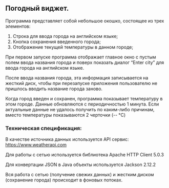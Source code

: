 ## Погодный виджет.

Программа представляет собой небольшое окошко, состоящее из трех элементов:
1. Строка для ввода города на английском языке;
2. Кнопка сохранения введенного города;
3. Отображение текущей температуры в данном городе;

При первом запуске программа отображает главное окно с пустым полем
ввода названия города и поверх показать диалог
“Enter city” для ввода города на английском языке.

После ввода названия города, эта информация записывается на жесткий диск,
чтобы при перезапуске приложения пользователю не пришлось
вводить название города заново.

Когда город введен и сохранен, программа показывает температуру в этом
городе. Данные обновляются с периодичностью 1 минута.
Если актуальные данные не удалось получить по каким-либо причинам,
вместо температуры показываются 2 черточки (-- °C)

### Техническая спецификация:

В качестве источника данных используется API сервис:
https://www.weatherapi.com

Для работы с сетью используется библиотека Apache HTTP Client 5.0.3

Для конвертации JSON в Java объекты используется Jackson 2.12.2

Вся работа с сетью (получение свежих данных) и жестким диском
(сохранение города) происходит в фоновых потоках.
